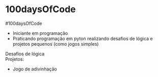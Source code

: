 # 100daysOfCode
#100daysOfCode
- Iniciante em programação
- Praticando programação em pyton realizando desafios de lógica e projetos pequenos (como jogos simples)

Desafios de lógica <br />
Projetos:
  - Jogo de adivinhação 

